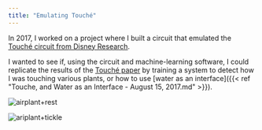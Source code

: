 ```yaml
---
title: "Emulating Touché"
---
```


In 2017, I worked on a project where I built a circuit that emulated the [Touché
circuit from Disney Research](https://www.theverge.com/2012/5/6/3001269/disney-touche-swept-frequency-capacitive-touch-sensor).

I wanted to see if, using the circuit and machine-learning software, I could
replicate the results of the [Touché paper](https://s3-us-west-1.amazonaws.com/disneyresearch/wp-content/uploads/20140805145650/touchechi20121.pdf) by training a system to detect how I
was touching various plants, or how to use [water as an interface]({{< ref "Touche, and Water as an Interface - August 15, 2017.md" >}}).


![airplant+rest](/blog_assets/2017/Touche+AirPlant-Setup.jpg)

![ariplant+tickle](/blog_assets/2017/Touche+FernPlantSetup.jpg)
